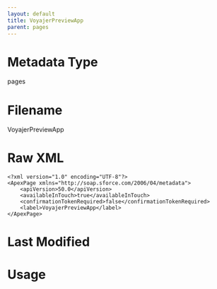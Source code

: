 ```yaml
---
layout: default
title: VoyajerPreviewApp
parent: pages
---
```

# Metadata Type
pages


# Filename 
VoyajerPreviewApp


# Raw XML
```
<?xml version="1.0" encoding="UTF-8"?>
<ApexPage xmlns="http://soap.sforce.com/2006/04/metadata">
    <apiVersion>50.0</apiVersion>
    <availableInTouch>true</availableInTouch>
    <confirmationTokenRequired>false</confirmationTokenRequired>
    <label>VoyajerPreviewApp</label>
</ApexPage>
```


# Last Modified


# Usage
